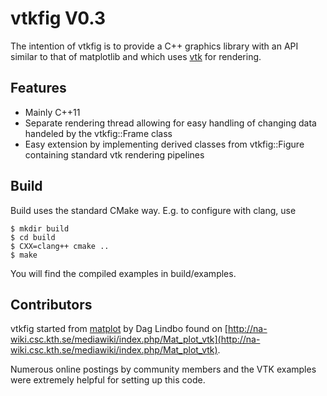 vtkfig V0.3
============

The intention of  vtkfig is to provide a C++  graphics library with an API similar to that of matplotlib and which uses [vtk](http://vtk.org) for rendering.

## Features

- Mainly C++11
- Separate rendering thread allowing for easy handling of changing data  handeled by the vtkfig::Frame class
- Easy extension by implementing derived classes from vtkfig::Figure containing standard vtk rendering pipelines


## Build

Build uses the standard CMake way. E.g. to configure with clang, use

```` 
$ mkdir build
$ cd build
$ CXX=clang++ cmake ..
$ make

````

You will find the compiled examples in build/examples.



## Contributors

vtkfig started from [matplot](http://www.csc.kth.se/~dag/matplot_20091021.tar.gz) by Dag Lindbo found on [http://na-wiki.csc.kth.se/mediawiki/index.php/Mat_plot_vtk](http://na-wiki.csc.kth.se/mediawiki/index.php/Mat_plot_vtk).


Numerous online postings by community members and the VTK examples were extremely helpful for setting up this code.
